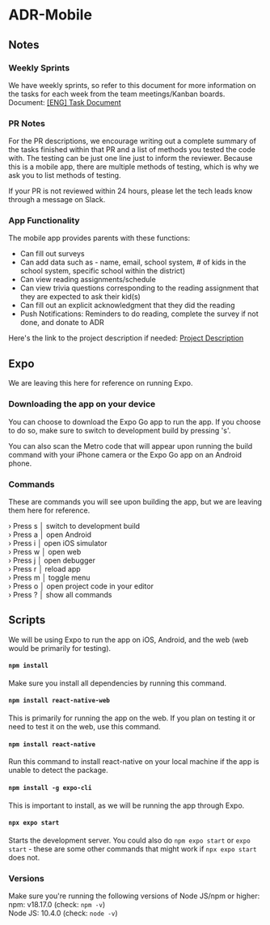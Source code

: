 # ADR-Mobile

## Notes

### Weekly Sprints
We have weekly sprints, so refer to this document for more information on the tasks for each week from the team meetings/Kanban boards.
Document: [[ENG] Task Document](https://docs.google.com/document/d/1g5TbIgoe8DSwe-ge1hGJ00EVvwB7iH6icC0brqSoiNI/edit?usp=sharing)

### PR Notes
For the PR descriptions, we encourage writing out a complete summary of the tasks finished within that PR and a list of 
methods you tested the code with. The testing can be just one line just to inform the reviewer. Because this is a mobile app,
there are multiple methods of testing, which is why we ask you to list methods of testing.

If your PR is not reviewed within 24 hours, please let the tech leads know through a message on Slack.

### App Functionality
The mobile app provides parents with these functions:
- Can fill out surveys
- Can add data such as - name, email, school system, # of kids in the school system, specific school within the district)
- Can view reading assignments/schedule
- Can view trivia questions corresponding to the reading assignment that they are expected to ask their kid(s)
- Can fill out an explicit acknowledgment that they did the reading
- Push Notifications: Reminders to do reading, complete the survey if not done, and donate to ADR

Here's the link to the project description if needed: [Project Description](https://docs.google.com/document/d/1y50XRpccxLHVL44KJC0-1UytJAYSf8k1pp2nCGeGgBs/edit)

## Expo
We are leaving this here for reference on running Expo.

### Downloading the app on your device
You can choose to download the Expo Go app to run the app. If you choose to do so, make sure to switch to development build by pressing 's'.

You can also scan the Metro code that will appear upon running the build command with your iPhone camera or the Expo Go app on an Android phone.

### Commands
These are commands you will see upon building the app, but we are leaving them here for reference.

› Press s │ switch to development build\
› Press a │ open Android\
› Press i │ open iOS simulator\
› Press w │ open web\
› Press j │ open debugger\
› Press r │ reload app\
› Press m │ toggle menu\
› Press o │ open project code in your editor\
› Press ? │ show all commands

## Scripts
We will be using Expo to run the app on iOS, Android, and the web (web would be primarily for testing).

#### `npm install`
Make sure you install all dependencies by running this command.

#### `npm install react-native-web`
This is primarily for running the app on the web. If you plan on testing it or need to test it on the web, use this command.

#### `npm install react-native`
Run this command to install react-native on your local machine if the app is unable to detect the package.

#### `npm install -g expo-cli`
This is important to install, as we will be running the app through Expo. 

#### `npx expo start`
Starts the development server. You could also do `npm expo start` or `expo start` - these are some other commands that might work if `npx expo start` does not.

### Versions
Make sure you're running the following versions of Node JS/npm or higher:\
npm: v18.17.0 (check: `npm -v`)\
Node JS: 10.4.0 (check: `node -v`)
